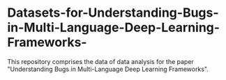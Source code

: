# Datasets-for-Understanding-Bugs-in-Multi-Language-Deep-Learning-Frameworks-
This repository comprises the data of data analysis for the paper "Understanding Bugs in Multi-Language Deep Learning Frameworks".
